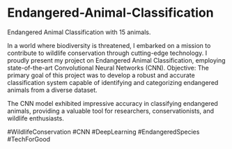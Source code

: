 # Endangered-Animal-Classification

Endangered Animal Classification with 15 animals.

In a world where biodiversity is threatened, I embarked on a mission to contribute to wildlife conservation through cutting-edge technology. I proudly present my project on Endangered Animal Classification, employing state-of-the-art Convolutional Neural Networks (CNN).
Objective:
The primary goal of this project was to develop a robust and accurate classification system capable of identifying and categorizing endangered animals from a diverse dataset.

The CNN model exhibited impressive accuracy in classifying endangered animals, providing a valuable tool for researchers, conservationists, and wildlife enthusiasts.


#WildlifeConservation #CNN #DeepLearning #EndangeredSpecies #TechForGood
